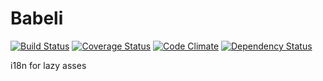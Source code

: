 Babeli 
======
[![Build Status](https://travis-ci.org/goodfield/babeli.png)](https://travis-ci.org/goodfield/babeli) 
[![Coverage Status](https://coveralls.io/repos/github/goodfield/babeli/badge.svg?branch=master)](https://coveralls.io/github/goodfield/babeli?branch=master)
[![Code Climate](https://codeclimate.com/github/goodfield/babeli.svg)](https://codeclimate.com/github/goodfield/babeli)
[![Dependency Status](https://gemnasium.com/badges/github.com/goodfield/babeli.svg)](https://gemnasium.com/github.com/goodfield/babeli)

i18n for lazy asses